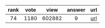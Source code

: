 
| rank | vote | view | answer | url |
|:-:|:-:|:-:|:-:|:-:|
|74|1180|602882|9| [url](http://stackoverflow.com/questions/610883/how-to-know-if-an-object-has-an-attribute-in-python) |
